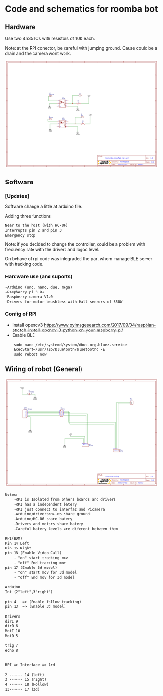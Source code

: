 # Code and schematics for roomba bot

## Hardware

Use two 4n35 ICs with resistors of 10K each.

Note:  at the RPI conector, be careful with jumping ground. Cause could be a drain and the camera wont work.

![schematic](hardware/Iterfaz.png)

## Software

### [Updates]

Software change a little at arduino file. 

Adding three functions 

    Near to the host (with HC-06)
    Interrupts pin 2 and pin 3
    Emergency stop

Note: if you decided to change the controller, could be a problem with frecuency rate with the drivers and logoc level.

On behave of rpi code was integraded the part whom manage BLE server with tracking code.

### Hardware use (and suports)

    -Arduino (uno, nano, due, mega)
    -Raspberry pi 3 B+
    -Raspberry camera V1.0
    -Drivers for motor brushless with Hall sensors of 350W 

### Config of RPI

- Install opencv3
https://www.pyimagesearch.com/2017/09/04/raspbian-stretch-install-opencv-3-python-on-your-raspberry-pi/ 
- Enable BLE

```
    sudo nano /etc/systemd/system/dbus-org.bluez.service
    ExecStart=/usr/lib/bluetooth/bluetoothd -E
    sudo reboot now
```

## Wiring of robot (General)

![schematic](hardware/Bot_wiring.png)

    Notes: 
        -RPI is Isolated from others boards and drivers
        -RPI has a independent batery
        -RPI just connect to interfaz and Picamera
        -Arduino/drivers/HC-06 share ground
        -Arduino/HC-06 share batery
        -Drivers and motors share batery
        -Careful batery levels are diferent between them

    RPI(BDM)
    Pin 14 Left
    Pin 15 Right
    pin 18 (Enable Video Call)
        - "on" start tracking mov
        - "off" End tracking mov
    pin 17 (Enable 3d model)
        - "on" start mov for 3d model
        - "off" End mov for 3d model

    Arduino
    Int (2"left",3"right")

    pin 4   => (Enable follow tracking)
    pin 13  => (Enable 3d model)

    Drivers
    dirI 9
    dirD 6
    MotI 10
    MotD 5

    trig 7
    echo 8


    RPI => Interface => Ard

    2 ------ 14 (left)
    3 ------ 15 (right)
    4 ------ 18 (Follow)
    13------ 17 (3d)
